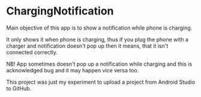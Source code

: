 # ChargingNotification

Main objective of this app is to show a notification while phone is charging.

It only shows it when phone is charging, thus if you plug the phone with a charger and notification doesn't pop up then it means,
that it isn't connected correctly.

NB! App sometimes doesn't pop up a notification while charging and this is acknowledged bug and it may happen vice versa too.

This project was just my experiment to upload a project from Android Studio to GitHub.
